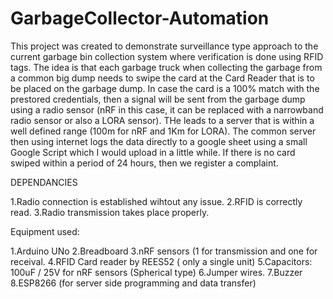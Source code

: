 # GarbageCollector-Automation

This project was created to demonstrate surveillance type approach to the current garbage bin collection system where verification is done using RFID tags. The idea is that each garbage truck when collecting the garbage from a common big dump needs to swipe the card at the Card Reader that is to be placed on the garbage dump. In case the card is a 100% match with the prestored credentials, then a signal will be sent from the garbage dump using a radio sensor (nRF in this case, it can be replaced with a narrowband radio sensor or also a LORA sensor). THe leads to a server that is within a well defined range (100m for nRF and 1Km for LORA). The common server then using internet logs the data directly to a google sheet using a small Google Script which I would upload in a little while. If there is no card swiped within a period of 24 hours, then we register a complaint.

DEPENDANCIES

1.Radio connection is established wihtout any issue.
2.RFID is correctly read.
3.Radio transmission takes place properly.


Equipment used:

1.Arduino UNo
2.Breadboard
3.nRF sensors (1 for transmission and one for receival.
4.RFID Card reader by REES52 ( only a single unit)
5.Capacitors: 100uF / 25V for nRF sensors (Spherical type)
6.Jumper wires.
7.Buzzer
 8.ESP8266 (for server side programming and data transfer)
